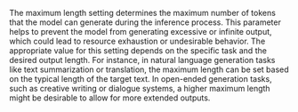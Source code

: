 The maximum length setting determines the maximum number of tokens that the model can generate during the inference process. This parameter helps to prevent the model from generating excessive or infinite output, which could lead to resource exhaustion or undesirable behavior. The appropriate value for this setting depends on the specific task and the desired output length. For instance, in natural language generation tasks like text summarization or translation, the maximum length can be set based on the typical length of the target text. In open-ended generation tasks, such as creative writing or dialogue systems, a higher maximum length might be desirable to allow for more extended outputs.

